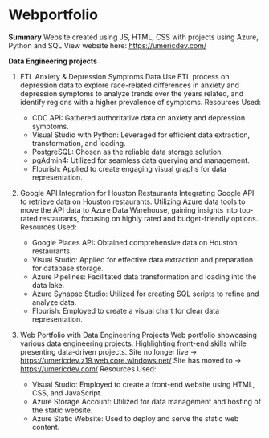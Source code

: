 # Webportfolio 
**Summary**
Website created using JS, HTML, CSS with projects using Azure, Python and SQL
View website here: https://umericdev.com/

**Data Engineering projects**
1. ETL Anxiety & Depression Symptoms Data
   Use ETL process on depression data to explore race-related differences in anxiety and depression symptoms to analyze trends over the years related, and identify regions with a higher prevalence of symptoms.
   Resources Used:
   * CDC API: Gathered authoritative data on anxiety and depression symptoms.
   * Visual Studio with Python: Leveraged for efficient data extraction, transformation, and loading.
   * PostgreSQL: Chosen as the reliable data storage solution.
   * pgAdmin4: Utilized for seamless data querying and management.
   * Flourish: Applied to create engaging visual graphs for data representation.

2. Google API Integration for Houston Restaurants
   Integrating Google API to retrieve data on Houston restaurants. Utilizing Azure data tools to move the API data to Azure Data Warehouse, gaining insights into top-rated restaurants, focusing on highly rated and budget-friendly options.
   Resources Used:
   * Google Places API: Obtained comprehensive data on Houston restaurants.
   * Visual Studio: Applied for effective data extraction and preparation for database storage.
   * Azure Pipelines: Facilitated data transformation and loading into the data lake.
   * Azure Synapse Studio: Utilized for creating SQL scripts to refine and analyze data.
   * Flourish: Employed to create a visual chart for clear data representation.

3. Web Portfolio with Data Engineering Projects
   Web portfolio showcasing various data engineering projects. Highlighting front-end skills while presenting data-driven projects.
   Site no longer live -> https://umericdev.z19.web.core.windows.net/
   Site has moved to -> https://umericdev.com/
   Resources Used:
   * Visual Studio: Employed to create a front-end website using HTML, CSS, and JavaScript.
   * Azure Storage Account: Utilized for data management and hosting of the static website.
   * Azure Static Website: Used to deploy and serve the static web content.
